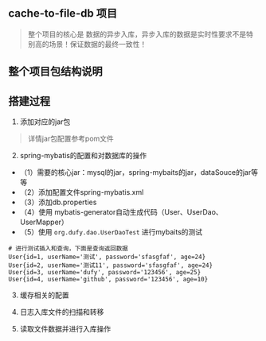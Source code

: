 ## cache-to-file-db  项目
> 整个项目的核心是 数据的异步入库，异步入库的数据是实时性要求不是特别高的场景！保证数据的最终一致性！


## 整个项目包结构说明



## 搭建过程
1. 添加对应的jar包
> 详情jar包配置参考pom文件

2. spring-mybatis的配置和对数据库的操作
- （1）需要的核心jar：mysql的jar，spring-mybaits的jar，dataSouce的jar等等
- （2）添加配置文件spring-mybatis.xml
- （3）添加db.properties
- （4）使用 mybatis-generator自动生成代码（User、UserDao、UserMapper）
- （5）使用 `org.dufy.dao.UserDaoTest` 进行mybaits的测试

````
# 进行测试插入和查询，下面是查询返回数据
User{id=1, userName='测试', password='sfasgfaf', age=24}
User{id=2, userName='测试11', password='sfasgfaf', age=24}
User{id=3, userName='dufy', password='123456', age=25}
User{id=4, userName='github', password='123456', age=10}

````

3. 缓存相关的配置


4. 日志入库文件的扫描和转移


5. 读取文件数据并进行入库操作



